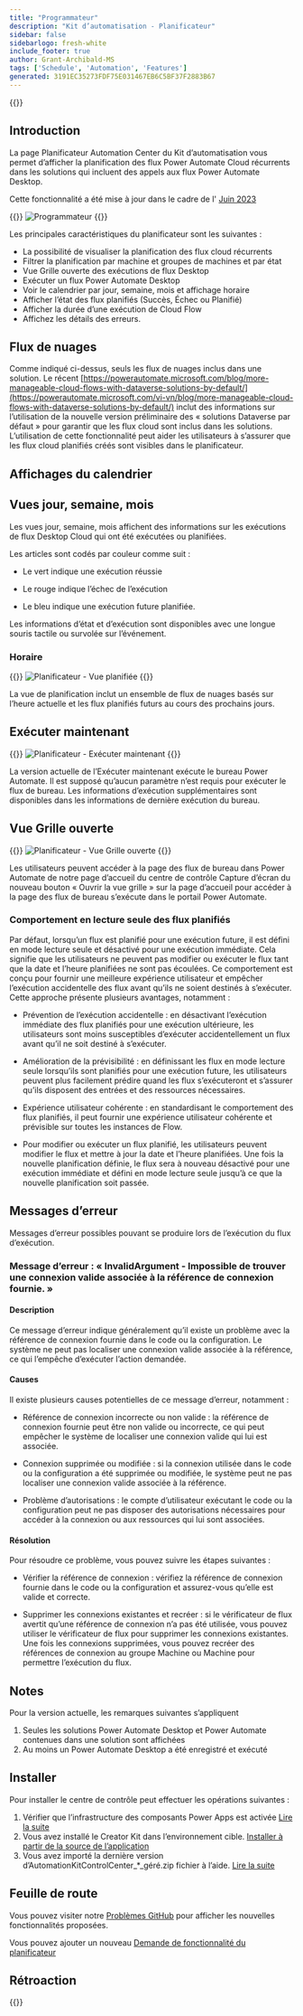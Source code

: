 ```yaml
---
title: "Programmateur"
description: "Kit d’automatisation - Planificateur"
sidebar: false
sidebarlogo: fresh-white
include_footer: true
author: Grant-Archibald-MS
tags: ['Schedule', 'Automation', 'Features']
generated: 3191EC35273FDF75E031467EB6C5BF37F2883B67
---
```


{{<toc>}}

## Introduction

La page Planificateur Automation Center du Kit d’automatisation vous permet d’afficher la planification des flux Power Automate Cloud récurrents dans les solutions qui incluent des appels aux flux Power Automate Desktop.

Cette fonctionnalité a été mise à jour dans le cadre de l' [Juin 2023](/fr/releases/june-2023)

{{<border>}}
![Programmateur](/images/schedule.png)
{{</border>}}

Les principales caractéristiques du planificateur sont les suivantes :

- La possibilité de visualiser la planification des flux cloud récurrents
- Filtrer la planification par machine et groupes de machines et par état
- Vue Grille ouverte des exécutions de flux Desktop
- Exécuter un flux Power Automate Desktop
- Voir le calendrier par jour, semaine, mois et affichage horaire
- Afficher l’état des flux planifiés (Succès, Échec ou Planifié)
- Afficher la durée d’une exécution de Cloud Flow
- Affichez les détails des erreurs.

## Flux de nuages

Comme indiqué ci-dessus, seuls les flux de nuages inclus dans une solution. Le récent [https://powerautomate.microsoft.com/blog/more-manageable-cloud-flows-with-dataverse-solutions-by-default/](https://powerautomate.microsoft.com/vi-vn/blog/more-manageable-cloud-flows-with-dataverse-solutions-by-default/) inclut des informations sur l’utilisation de la nouvelle version préliminaire des « solutions Dataverse par défaut » pour garantir que les flux cloud sont inclus dans les solutions. L’utilisation de cette fonctionnalité peut aider les utilisateurs à s’assurer que les flux cloud planifiés créés sont visibles dans le planificateur.

## Affichages du calendrier

## Vues jour, semaine, mois

Les vues jour, semaine, mois affichent des informations sur les exécutions de flux Desktop Cloud qui ont été exécutées ou planifiées.

Les articles sont codés par couleur comme suit :

- Le vert indique une exécution réussie

- Le rouge indique l’échec de l’exécution

- Le bleu indique une exécution future planifiée.

Les informations d’état et d’exécution sont disponibles avec une longue souris tactile ou survolée sur l’événement.

### Horaire

{{<border>}}
![Planificateur - Vue planifiée](/images/scheduler-schedule-view.png)
{{</border>}}

La vue de planification inclut un ensemble de flux de nuages basés sur l’heure actuelle et les flux planifiés futurs au cours des prochains jours.

## Exécuter maintenant

{{<border>}}
![Planificateur - Exécuter maintenant](/images/scheduler-run-now.png?v=1)
{{</border>}}

La version actuelle de l’Exécuter maintenant exécute le bureau Power Automate. Il est supposé qu’aucun paramètre n’est requis pour exécuter le flux de bureau. Les informations d’exécution supplémentaires sont disponibles dans les informations de dernière exécution du bureau.

## Vue Grille ouverte

{{<border>}}
![Planificateur - Vue Grille ouverte](/images/scheduler-open-grid-view.png)
{{</border>}}

Les utilisateurs peuvent accéder à la page des flux de bureau dans Power Automate de notre page d’accueil du centre de contrôle
Capture d’écran du nouveau bouton « Ouvrir la vue grille » sur la page d’accueil pour accéder à la page des flux de bureau s’exécute dans le portail Power Automate.

### Comportement en lecture seule des flux planifiés

Par défaut, lorsqu’un flux est planifié pour une exécution future, il est défini en mode lecture seule et désactivé pour une exécution immédiate. Cela signifie que les utilisateurs ne peuvent pas modifier ou exécuter le flux tant que la date et l’heure planifiées ne sont pas écoulées. Ce comportement est conçu pour fournir une meilleure expérience utilisateur et empêcher l’exécution accidentelle des flux avant qu’ils ne soient destinés à s’exécuter.
Cette approche présente plusieurs avantages, notamment :

- Prévention de l’exécution accidentelle : en désactivant l’exécution immédiate des flux planifiés pour une exécution ultérieure, les utilisateurs sont moins susceptibles d’exécuter accidentellement un flux avant qu’il ne soit destiné à s’exécuter.

- Amélioration de la prévisibilité : en définissant les flux en mode lecture seule lorsqu’ils sont planifiés pour une exécution future, les utilisateurs peuvent plus facilement prédire quand les flux s’exécuteront et s’assurer qu’ils disposent des entrées et des ressources nécessaires.

- Expérience utilisateur cohérente : en standardisant le comportement des flux planifiés, il peut fournir une expérience utilisateur cohérente et prévisible sur toutes les instances de Flow.

- Pour modifier ou exécuter un flux planifié, les utilisateurs peuvent modifier le flux et mettre à jour la date et l’heure planifiées. Une fois la nouvelle planification définie, le flux sera à nouveau désactivé pour une exécution immédiate et défini en mode lecture seule jusqu’à ce que la nouvelle planification soit passée.

## Messages d’erreur

Messages d’erreur possibles pouvant se produire lors de l’exécution du flux d’exécution.

### Message d’erreur : « InvalidArgument - Impossible de trouver une connexion valide associée à la référence de connexion fournie. »

#### Description

Ce message d’erreur indique généralement qu’il existe un problème avec la référence de connexion fournie dans le code ou la configuration. Le système ne peut pas localiser une connexion valide associée à la référence, ce qui l’empêche d’exécuter l’action demandée.

#### Causes

Il existe plusieurs causes potentielles de ce message d’erreur, notamment :

- Référence de connexion incorrecte ou non valide : la référence de connexion fournie peut être non valide ou incorrecte, ce qui peut empêcher le système de localiser une connexion valide qui lui est associée.

- Connexion supprimée ou modifiée : si la connexion utilisée dans le code ou la configuration a été supprimée ou modifiée, le système peut ne pas localiser une connexion valide associée à la référence.

- Problème d’autorisations : le compte d’utilisateur exécutant le code ou la configuration peut ne pas disposer des autorisations nécessaires pour accéder à la connexion ou aux ressources qui lui sont associées.

#### Résolution

Pour résoudre ce problème, vous pouvez suivre les étapes suivantes :

- Vérifier la référence de connexion : vérifiez la référence de connexion fournie dans le code ou la configuration et assurez-vous qu’elle est valide et correcte.

- Supprimer les connexions existantes et recréer : si le vérificateur de flux avertit qu’une référence de connexion n’a pas été utilisée, vous pouvez utiliser le vérificateur de flux pour supprimer les connexions existantes. Une fois les connexions supprimées, vous pouvez recréer des références de connexion au groupe Machine ou Machine pour permettre l’exécution du flux.

## Notes

Pour la version actuelle, les remarques suivantes s’appliquent

1. Seules les solutions Power Automate Desktop et Power Automate contenues dans une solution sont affichées
1. Au moins un Power Automate Desktop a été enregistré et exécuté

## Installer

Pour installer le centre de contrôle peut effectuer les opérations suivantes :

1. Vérifier que l’infrastructure des composants Power Apps est activée <a href="https://learn.microsoft.com/power-apps/developer/component-framework/component-framework-for-canvas-apps#enable-the-power-apps-component-framework-feature" target="_blank">Lire la suite</a>
1. Vous avez installé le Creator Kit dans l’environnement cible. <a href="https://appsource.microsoft.com/product/dynamics-365/microsoftpowercatarch.creatorkit1" target="_blank">Installer à partir de la source de l’application</a>
1. Vous avez importé la dernière version d’AutomationKitControlCenter_*_géré.zip fichier à l’aide. <a href='https://learn.microsoft.com/power-apps/maker/data-platform/import-update-export-solutions' target="_blank">Lire la suite</a>

## Feuille de route

Vous pouvez visiter notre <a href="https://github.com/microsoft/powercat-automation-kit/issues?q=is%3Aissue+is%3Aopen+label%3Ascheduler" target="_blank">Problèmes GitHub</a> pour afficher les nouvelles fonctionnalités proposées.

Vous pouvez ajouter un nouveau <a href="https://github.com/microsoft/powercat-automation-kit/issues/new?assignees=&labels=automation-kit%2Cenhancement%2Cscheduler&template=2-automation-kit-feature.yml&title=%5BAutomation+Kit+-+Feature%5D%3A+FEATURE+TITLE" target="_blank">Demande de fonctionnalité du planificateur</a>

## Rétroaction

{{<questions name="/content/fr/features/scheduler.json" completed="Merci de nous avoir fait part de vos commentaires" showNavigationButtons="false" locale="fr">}}
